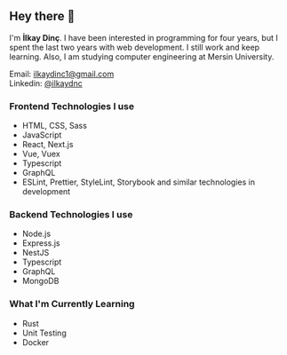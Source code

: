 ## Hey there 👋
 I'm **İlkay Dinç**. I have been interested in programming for four years, but I spent the last two years with web development. I still work and keep learning. Also, I am studying computer engineering at Mersin University.

Email: [ilkaydinc1@gmail.com](mailto:ilkaydinc1@gmail.com)
<br />
Linkedin: [@ilkaydnc](https://www.linkedin.com/in/ilkaydnc/)

### Frontend Technologies I use
* HTML, CSS, Sass 
* JavaScript
* React, Next.js
* Vue, Vuex
* Typescript
* GraphQL
* ESLint, Prettier, StyleLint, Storybook and similar technologies in development

### Backend Technologies I use
* Node.js
* Express.js
* NestJS
* Typescript
* GraphQL
* MongoDB

### What I'm Currently Learning
* Rust
* Unit Testing
* Docker
